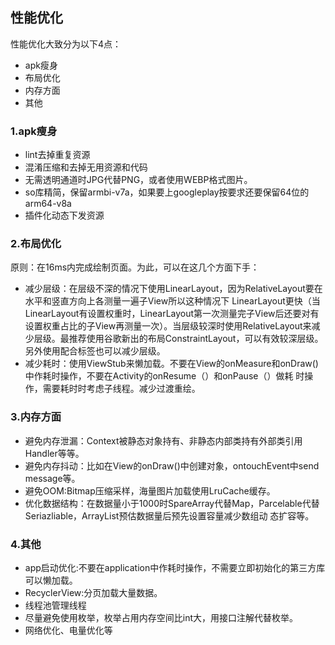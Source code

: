 ## 性能优化
性能优化大致分为以下4点：

+ apk瘦身
+ 布局优化
+ 内存方面
+ 其他

### 1.apk瘦身
- lint去掉重复资源
- 混淆压缩和去掉无用资源和代码
- 无需透明通道时JPG代替PNG，或者使用WEBP格式图片。
- so库精简，保留armbi-v7a，如果要上googleplay按要求还要保留64位的arm64-v8a
- 插件化动态下发资源

### 2.布局优化
原则：在16ms内完成绘制页面。为此，可以在这几个方面下手：
- 减少层级：在层级不深的情况下使用LinearLayout，因为RelativeLayout要在水平和竖直方向上各测量一遍子View所以这种情况下
           LinearLayout更快（当LinearLayout有设置权重时，LinearLayout第一次测量完子View后还要对有设置权重占比的子View再测量一次）。当层级较深时使用RelativeLayout来减少层级。最推荐使用谷歌新出的布局ConstraintLayout，可以有效较深层级。另外使用<include>配合<merge>标签也可以减少层级。
- 减少耗时：使用ViewStub来懒加载。不要在View的onMeasure和onDraw()中作耗时操作，不要在Activity的onResume（）和onPause（）做耗 
           时操作，需要耗时时考虑子线程。减少过渡重绘。

### 3.内存方面
- 避免内存泄漏：Context被静态对象持有、非静态内部类持有外部类引用Handler等等。
- 避免内存抖动：比如在View的onDraw()中创建对象，ontouchEvent中send message等。
- 避免OOM:Bitmap压缩采样，海量图片加载使用LruCache缓存。
- 优化数据结构：在数据量小于1000时SpareArray代替Map，Parcelable代替Seriazliable，ArrayList预估数据量后预先设置容量减少数组动 
              态扩容等。

### 4.其他
- app启动优化:不要在application中作耗时操作，不需要立即初始化的第三方库可以懒加载。
- RecyclerView:分页加载大量数据。
- 线程池管理线程
- 尽量避免使用枚举，枚举占用内存空间比int大，用接口注解代替枚举。
- 网络优化、电量优化等